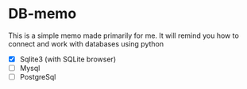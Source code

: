 # DB-memo
This is a simple memo made primarily for me.
It will remind you how to connect and work with
databases using python </br> 
- [x] Sqlite3 (with SQLite browser)
- [ ] Mysql 
- [ ] PostgreSql 
